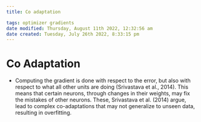 ```yaml
---
title: Co adaptation

tags: optimizer gradients 
date modified: Thursday, August 11th 2022, 12:32:56 am
date created: Tuesday, July 26th 2022, 8:33:15 pm
---
```


# Co Adaptation
- Computing the gradient is done with respect to the error, but also with respect to what all other units are doing (Srivastava et al., 2014). This means that certain neurons, through changes in their weights, may fix the mistakes of other neurons. These, Srivastava et al. (2014) argue, lead to complex co-adaptations that may not generalize to unseen data, resulting in overfitting.

